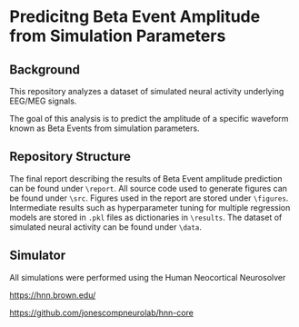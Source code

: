# Predicitng Beta Event Amplitude from Simulation Parameters
## Background
This repository analyzes a dataset of simulated neural activity underlying EEG/MEG signals. 

The goal of this analysis is to predict the amplitude of a specific waveform known as Beta Events from simulation parameters.

## Repository Structure
The final report describing the results of Beta Event amplitude prediction can be found under `\report`. All source code used to generate figures can be found under `\src`. Figures used in the report are stored under `\figures`. Intermediate results such as hyperparameter tuning for multiple regression models are stored in `.pkl` files as dictionaries in `\results`. The dataset of simulated neural activity can be found under `\data`.

## Simulator
All simulations were performed using the Human Neocortical Neurosolver

https://hnn.brown.edu/

https://github.com/jonescompneurolab/hnn-core
